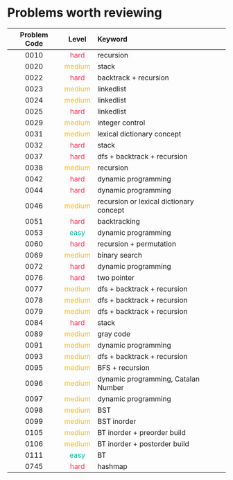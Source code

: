 # Problems worth reviewing

| Problem Code |                Level                | Keyword                                 |
| :----------: | :---------------------------------: | :-------------------------------------- |
|     0010     |  <font color="#FF2D55">hard</font>  | recursion                               |
|     0020     | <font color="#FFB800">medium</font> | stack                                   |
|     0022     |  <font color="#FF2D55">hard</font>  | backtrack + recursion                   |
|     0023     | <font color="FFB800">medium</font>  | linkedlist                              |
|     0024     | <font color="FFB800">medium</font>  | linkedlist                              |
|     0025     |  <font color="FF2D55">hard</font>   | linkedlist                              |
|     0029     | <font color="FFB800">medium</font>  | integer control                         |
|     0031     | <font color="FFB800">medium</font>  | lexical dictionary concept              |
|     0032     |  <font color="FF2D55">hard</font>   | stack                                   |
|     0037     |  <font color="FF2D55">hard</font>   | dfs + backtrack + recursion             |
|     0038     | <font color="FFB800">medium</font>  | recursion                               |
|     0042     |  <font color="#FF2D55">hard</font>  | dynamic programming                     |
|     0044     |  <font color="#FF2D55">hard</font>  | dynamic programming                     |
|     0046     | <font color="FFB800">medium</font>  | recursion or lexical dictionary concept |
|     0051     |  <font color="#FF2D55">hard</font>  | backtracking                            |
|     0053     |  <font color="00AF9B">easy</font>   | dynamic programming                     |
|     0060     |  <font color="#FF2D55">hard</font>  | recursion + permutation                 |
|     0069     | <font color="FFB800">medium</font>  | binary search                           |
|     0072     |  <font color="#FF2D55">hard</font>  | dynamic programming                     |
|     0076     |  <font color="#FF2D55">hard</font>  | two pointer                             |
|     0077     | <font color="FFB800">medium</font>  | dfs + backtrack + recursion             |
|     0078     | <font color="FFB800">medium</font>  | dfs + backtrack + recursion             |
|     0079     | <font color="FFB800">medium</font>  | dfs + backtrack + recursion             |
|     0084     |  <font color="#FF2D55">hard</font>  | stack                                   |
|     0089     | <font color="FFB800">medium</font>  | gray code                               |
|     0091     | <font color="FFB800">medium</font>  | dynamic programming                     |
|     0093     | <font color="FFB800">medium</font>  | dfs + backtrack + recursion             |
|     0095     | <font color="FFB800">medium</font>  | BFS + recursion                         |
|     0096     | <font color="FFB800">medium</font>  | dynamic programming, Catalan Number     |
|     0097     | <font color="FFB800">medium</font>  | dynamic programming                     |
|     0098     | <font color="FFB800">medium</font>  | BST                                     |
|     0099     | <font color="FFB800">medium</font>  | BST inorder                             |
|     0105     | <font color="FFB800">medium</font>  | BT inorder + preorder build             |
|     0106     | <font color="FFB800">medium</font>  | BT inorder + postorder build            |
|     0111     |  <font color="00AF9B">easy</font>   | BT                                      |
|     0745     |  <font color="#FF2D55">hard</font>  | hashmap                                 |
